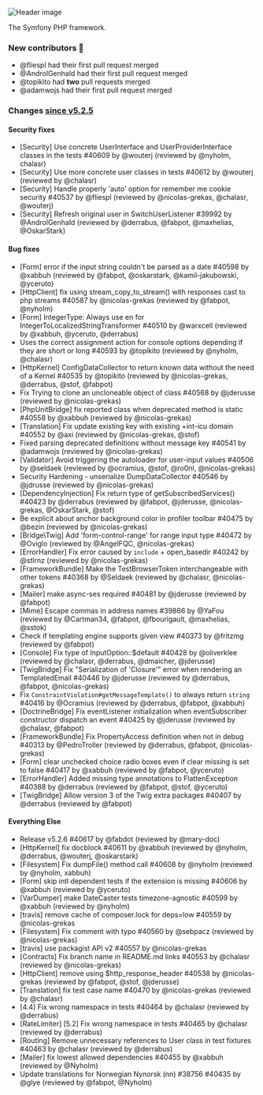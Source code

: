 ![Header image](https://repository-images.githubusercontent.com/458058/af6a9d00-9374-11e9-887c-917673d9fe68)

The Symfony PHP framework.

### New contributors 🥰

* @fliespl had their first pull request merged
* @AndrolGenhald had their first pull request merged
* @topikito had **two** pull requests merged
* @adamwojs had their first pull request merged

### Changes [since v5.2.5](https://github.com/symfony/symfony/compare/v5.2.5...v5.2.6)

#### Security fixes

 * [Security] Use concrete UserInterface and UserProviderInterface classes in the tests #40609 by @wouterj (reviewed by @nyholm, chalasr)
 * [Security] Use more concrete user classes in tests #40612 by @wouterj (reviewed by @chalasr)
 * [Security] Handle properly 'auto' option for remember me cookie security #40537 by @fliespl (reviewed by @nicolas-grekas, @chalasr, @wouterj)
 * [Security] Refresh original user in SwitchUserListener #39992 by @AndrolGenhald (reviewed by @derrabus, @fabpot, @maxhelias, @OskarStark)

#### Bug fixes

 * [Form] error if the input string couldn't be parsed as a date #40598 by @xabbuh (reviewed by @fabpot, @oskarstark, @kamil-jakubowski, @yceruto)
 * [HttpClient] fix using stream_copy_to_stream() with responses cast to php streams #40587 by @nicolas-grekas (reviewed by @fabpot, @nyholm)
 * [Form] IntegerType: Always use en for IntegerToLocalizedStringTransformer #40510 by @warxcell (reviewed by @xabbuh, @yceruto, @derrabus)
 * Uses the correct assignment action for console options depending if they are short or long #40593 by @topikito (reviewed by @nyholm, @chalasr)
 * [HttpKernel] ConfigDataCollector to return known data without the need of a Kernel #40535 by @topikito (reviewed by @nicolas-grekas, @derrabus, @stof, @fabpot)
 * Fix Trying to clone an uncloneable object of class #40568 by @jderusse (reviewed by @nicolas-grekas)
 * [PhpUnitBridge] fix reported class when deprecated method is static #40558 by @xabbuh (reviewed by @nicolas-grekas)
 * [Translation] Fix update existing key with existing +int-icu domain #40552 by @axi (reviewed by @nicolas-grekas, @stof)
 * Fixed parsing deprecated definitions without message key #40541 by @adamwojs (reviewed by @nicolas-grekas)
 * [Validator] Avoid triggering the autoloader for user-input values #40506 by @seldaek (reviewed by @ocramius, @stof, @ro0nl, @nicolas-grekas)
 * Security Hardening - unserialize DumpDataCollector #40546 by @jdrusse (reviewed by @nicolas-grekas)
 * [DependencyInjection] Fix return type of getSubscribedServices() #40423 by @derrabus (reviewed by @fabpot, @jderusse, @nicolas-grekas, @OskarStark, @stof)
 * Be explicit about anchor background color in profiler toolbar #40475 by @bezin (reviewed by @nicolas-grekas)
 * [Bridge\Twig] Add 'form-control-range' for range input type #40472 by @Oviglo (reviewed by @AngelFQC, @nicolas-grekas)
 * [ErrorHandler] Fix error caused by `include` + open_basedir #40242 by @stlrnz (reviewed by @nicolas-grekas)
 * [FrameworkBundle] Make the TestBrowserToken interchangeable with other tokens #40368 by @Seldaek (reviewed by @chalasr, @nicolas-grekas)
 * [Mailer] make async-ses required #40481 by @jderusse (reviewed by @fabpot)
 * [Mime] Escape commas in address names #39866 by @YaFou (reviewed by @Cartman34, @fabpot, @fbourigault, @maxhelias, @sstok)
 * Check if templating engine supports given view #40373 by @fritzmg (reviewed by @fabpot)
 * [Console] Fix type of InputOption::$default #40428 by @oliverklee (reviewed by @chalasr, @derrabus, @dmaicher, @jderusse)
 * [TwigBridge] Fix "Serialization of 'Closure'" error when rendering an TemplatedEmail #40446 by @jderusse (reviewed by @derrabus, @fabpot, @nicolas-grekas)
 * Fix `ConstraintViolation#getMessageTemplate()` to always return `string` #40416 by @Ocramius (reviewed by @derrabus, @fabpot, @xabbuh)
 * [DoctrineBridge] Fix eventListener initialization when eventSubscriber constructor dispatch an event #40425 by @jderusse (reviewed by @chalasr, @fabpot)
 * [FrameworkBundle] Fix PropertyAccess definition when not in debug #40313 by @PedroTroller (reviewed by @derrabus, @fabpot, @nicolas-grekas)
 * [Form] clear unchecked choice radio boxes even if clear missing is set to false #40417 by @xabbuh (reviewed by @fabpot, @yceruto)
 * [ErrorHandler] Added missing type annotations to FlattenException #40388 by @derrabus (reviewed by @fabpot, @stof, @yceruto)
 * [TwigBridge] Allow version 3 of the Twig extra packages #40407 by @derrabus (reviewed by @fabpot)

#### Everything Else

 * Release v5.2.6 #40617 by @fabdot (reviewed by @mary-doc)
 * [HttpKernel] fix docblock #40611 by @xabbuh (reviewed by @nyholm, @derrabus, @wouterj, @oskarstark)
 * [Filesystem] Fix dumpFile() method call #40608 by @nyholm (reviewed by @nyholm, xabbuh)
 * [Form] skip intl dependent tests if the extension is missing #40606 by @xabbuh (reviewed by @yceruto)
 * [VarDumper] make DateCaster tests timezone-agnostic #40599 by @xabbuh (reviewed by @nyholm)
 * [travis] remove cache of composer.lock for deps=low #40559 by @nicolas-grekas
 * [Filesystem] Fix comment with typo #40560 by @sebpacz (reviewed by @nicolas-grekas)
 * [travis] use packagist API v2 #40557 by @nicolas-grekas
 * [Contracts] Fix branch name in README.md links #40553 by @chalasr (reviewed by @nicolas-grekas)
 * [HttpClient] remove using $http_response_header #40538 by @nicolas-grekas (reviewed by @fabpot, @stof, @jderusse)
 * [Translation] fix test case name #40470 by @nicolas-grekas (reviewed by @chalasr)
 * [4.4] Fix wrong namespace in tests #40464 by @chalasr (reviewed by @derrabus)
 * [RateLimiter] [5.2] Fix wrong namespace in tests #40465 by @chalasr (reviewed by @derrabus)
 * [Routing] Remove unnecessary references to User class in test fixtures #40463 by @chalasr (reviewed by @derrabus)
 * [Mailer] fix lowest allowed dependencies #40455 by @xabbuh (reviewed by @Nyholm)
 * Update translations for Norwegian Nynorsk (nn) #38756 #40435 by @glye (reviewed by @fabpot, @Nyholm)
